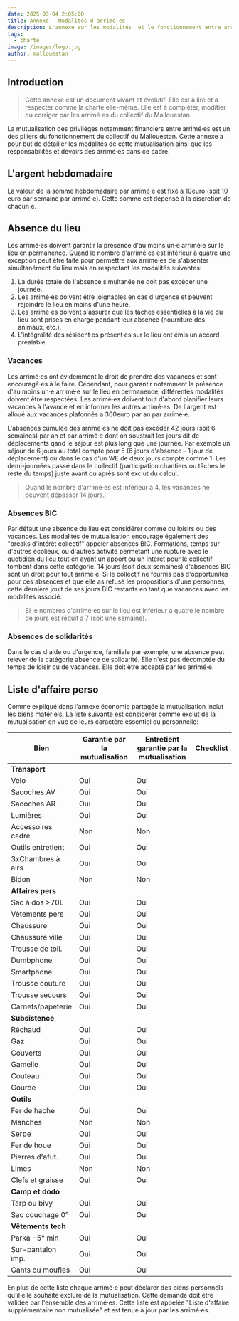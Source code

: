 ```yaml
---
date: 2025-03-04 2:05:00
title: Annexe - Modalités d'arrimé·es
description: L'annexe sur les modalités  et le fonctionnement entre arrimé·es.
tags:
  - charte
image: /images/logo.jpg
author: mallouestan
---
```


## Introduction

> Cette annexe est un document vivant et évolutif. Elle est à lire et à respecter comme la charte elle-même. Elle est à compléter, modifier ou corriger par les arrimé·es du collectif du Mallouestan.

La mutualisation des privilèges notamment financiers entre arrimé·es est un des piliers du fonctionnement du collectif du Mallouestan. Cette annexe a pour but de détailler les modalités de cette mutualisation ainsi que les responsabilités et devoirs des arrimé·es dans ce cadre.

## L'argent hebdomadaire

La valeur de la somme hebdomadaire par arrimé·e est fixé à 10euro (soit 10 euro par semaine par arrimé·e). Cette somme est dépensé à la discretion de chacun·e.

## Absence du lieu

Les arrimé·es doivent garantir la présence d'au moins un·e arrimé·e sur le lieu en permanence. Quand le nombre d'arrimé·es est inférieur à quatre une exception peut être faite pour permettre aux arrimé·es de s'absenter simultanément du lieu mais en respectant les modalités suivantes:

1. La durée totale de l'absence simultanée ne doit pas excéder une journée.
2. Les arrimé·es doivent être joignables en cas d'urgence et peuvent rejoindre le lieu en moins d'une heure.
3. Les arrimé·es doivent s'assurer que les tâches essentielles à la vie du lieu sont prises en charge pendant leur absence (nourriture des animaux, etc.).
4. L'intégralité des résident·es présent·es sur le lieu ont émis un accord préalable.

### Vacances

Les arrimé·es ont évidemment le droit de prendre des vacances et sont encouragé·es à le faire. Cependant, pour garantir notamment la présence d'au moins un·e arrimé·e sur le lieu en permanence, différentes modalités doivent être respectées. Les arrimé·es doivent tout d'abord planifier leurs vacances à l'avance et en informer les autres arrimé·es. De l'argent est alloué aux vacances plafonnés a 300euro par an par arrimé·e.

L'absences cumulée des arrimé·es ne doit pas excéder 42 jours (soit 6 semaines) par an et par arrimé·e dont on soustrait les jours dit de déplacements qand le séjour est plus long que une journée. Par exemple un séjour de 6 jours au total compte pour 5 (6 jours d'absence - 1 jour de déplacement) ou dans le cas d'un WE de deux jours compte comme 1. Les demi-journées passé dans le collectif (participation chantiers ou tâches le reste du temps) juste avant ou après sont exclut du calcul.

> Quand le nombre d'arrimé·es est inférieur à 4, les vacances ne peuvent dépasser 14 jours.

### Absences BIC

Par défaut une absence du lieu est considérer comme du loisirs ou des vacances. Les modalités de mutualisation encourage également des "breaks d'intérêt collectif" appeler absences BIC. Formations, temps sur d'autres écolieux, ou d'autres activité permetant une rupture avec le quotidien du lieu tout en ayant un apport ou un interet pour le collectif tombent dans cette catégorie. 14 jours (soit deux semaines) d'absences BIC sont un droit pour tout arrimé·e. Si le collectif ne fournis pas d'opportunités pour ces absences et que elle as refusé les propositions d'une personnes, cette dernière jouit de ses jours BIC restants en tant que vacances avec les modalités associé. 

> Si le nombres d'arrimé·es sur le lieu est inférieur a quatre le nombre de jours est réduit a 7 (soit une semaine).

### Absences de solidarités

Dans le cas d'aide ou d'urgence, familiale par exemple, une absence peut relever de la catégorie absence de solidarité. Elle n'est pas décomptée du temps de loisir ou de vacances. Elle doit être accepté par les arrimé·e.

## Liste d'affaire perso

Comme expliqué dans l'annexe économie partagée la mutualisation inclut les biens matériels. La liste suivante est considérer comme exclut de la mutualisation en vue de leurs caractère essentiel ou personnelle:

| Bien          | Garantie par la mutualisation | Entretient garantie par la mutualisation | Checklist       |
|-------------------|-----|-----|-------|
| **Transport**     |     |     |       |
| Vélo              | Oui | Oui |       |
| Sacoches AV       | Oui | Oui |       |
| Sacoches AR       | Oui | Oui |       |
| Lumières          | Oui | Oui |       |
| Accessoires cadre | Non | Non |       |
| Outils entretient | Oui | Oui |       |
| 3xChambres à airs | Oui | Oui |       |
| Bidon             | Non | Non |       |
| **Affaires pers** |     |     |       |
| Sac à dos >70L    | Oui | Oui |       |
| Vétements pers    | Oui | Oui |       |
| Chaussure         | Oui | Oui |       |
| Chaussure ville   | Oui | Oui |       |
| Trousse de toil.  | Oui | Oui |       |
| Dumbphone         | Oui | Oui |       |
| Smartphone        | Oui | Oui |       |
| Trousse couture   | Oui | Oui |       |
| Trousse secours   | Oui | Oui |       |
| Carnets/papeterie | Oui | Oui |       |
| **Subsistence**   |     |     |       |
| Réchaud           | Oui | Oui |       |
| Gaz               | Oui | Oui |       |
| Couverts          | Oui | Oui |       |
| Gamelle           | Oui | Oui |       |
| Couteau           | Oui | Oui |       |
| Gourde            | Oui | Oui |       |
| **Outils**        |     |     |       |
| Fer de hache      | Oui | Oui |       |
| Manches           | Non | Non |       |
| Serpe             | Oui | Oui |       |
| Fer de houe       | Oui | Oui |       |
| Pierres d'afut.   | Oui | Oui |       |
| Limes             | Non | Non |       |
| Clefs et graisse  | Oui | Oui |       |
| **Camp et dodo**  |     |     |       |
| Tarp ou bivy      | Oui | Oui |       |
| Sac couchage 0°   | Oui | Oui |       |
| **Vêtements tech** |     |     |       |
| Parka -5° min     | Oui | Oui |       |
| Sur-pantalon imp. | Oui | Oui |       |
| Gants ou moufles  | Oui | Oui |       |

En plus de cette liste chaque arrimé·e peut déclarer des biens personnels qu'il·elle souhaite exclure de la mutualisation. Cette demande doit être validée par l'ensemble des arrimé·es. Cette liste est appelée "Liste d'affaire supplémentaire non mutualisée" et est tenue à jour par les arrimé·es.